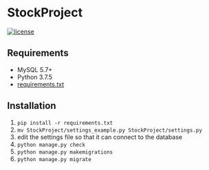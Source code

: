 # StockProject


[![license](https://img.shields.io/badge/license-MIT-blue.svg)](https://github.com/Bluefissure/StockProject/blob/master/LICENSE)


## Requirements

- MySQL 5.7+
- Python 3.7.5
- [requirements.txt](https://github.com/Bluefissure/StockProject/blob/master/requirements.txt)

## Installation

1. `pip install -r requirements.txt`
1. `mv StockProject/settings_example.py StockProject/settings.py`
1. edit the settings file so that it can connect to the database
1. `python manage.py check`
1. `python manage.py makemigrations`
1. `python manage.py migrate`

